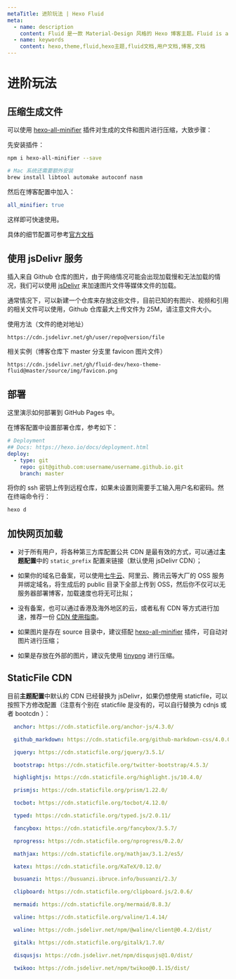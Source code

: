 ```yaml
---
metaTitle: 进阶玩法 | Hexo Fluid
meta:
  - name: description
    content: Fluid 是一款 Material-Design 风格的 Hexo 博客主题。Fluid is an elegant Material-Design theme for Hexo. https://github.com/fluid-dev/hexo-theme-fluid
  - name: keywords
    content: hexo,theme,fluid,hexo主题,fluid文档,用户文档,博客,文档
---
```


# 进阶玩法

## 压缩生成文件

可以使用 [hexo-all-minifier](https://github.com/chenzhutian/hexo-all-minifier) 插件对生成的文件和图片进行压缩，大致步骤：

先安装插件：

```bash
npm i hexo-all-minifier --save

# Mac 系统还需要额外安装
brew install libtool automake autoconf nasm
```

然后在博客配置中加入：

```yaml
all_minifier: true
```

这样即可快速使用。

具体的细节配置可参考[官方文档](https://github.com/chenzhutian/hexo-all-minifier)

## 使用 jsDelivr 服务

插入来自 Github 仓库的图片，由于网络情况可能会出现加载慢和无法加载的情况，我们可以使用 [jsDelivr](https://www.jsdelivr.com/) 来加速图片文件等媒体文件的加载。

通常情况下，可以新建一个仓库来存放这些文件，目前已知的有图片、视频和引用的相关文件可以使用，Github 仓库最大上传文件为 25M，请注意文件大小。

使用方法（文件的绝对地址）

```
https://cdn.jsdelivr.net/gh/user/repo@version/file
```

相关实例（博客仓库下 master 分支里 favicon 图片文件）

```
https://cdn.jsdelivr.net/gh/fluid-dev/hexo-theme-fluid@master/source/img/favicon.png
```

## 部署

这里演示如何部署到 GitHub Pages 中。

在博客配置中设置部署仓库，参考如下：

```yaml
# Deployment
## Docs: https://hexo.io/docs/deployment.html
deploy:
  - type: git
    repo: git@github.com:username/username.github.io.git
    branch: master
```

将你的 ssh 密钥上传到远程仓库，如果未设置则需要手工输入用户名和密码。然在终端命令行：

```bash
hexo d
```

## 加快网页加载

- 对于所有用户，将各种第三方库配置公共 CDN 是最有效的方式，可以通过**主题配置**中的 `static_prefix` 配置来链接（默认使用 jsDelivr CDN）；

- 如果你的域名已备案，可以使用[七牛云](https://portal.qiniu.com/signup?code=1hlwhx3ztjz2q)、阿里云、腾讯云等大厂的 OSS 服务并绑定域名，将生成后的 public 目录下全部上传到 OSS，然后你不仅可以无服务器部署博客，加载速度也将无可比拟；

- 没有备案，也可以通过香港及海外地区的云，或者私有 CDN 等方式进行加速，推荐一份 [CDN 使用指南](https://www.julydate.com/post/60859300)。

- 如果图片是存在 source 目录中，建议搭配 [hexo-all-minifier](https://github.com/chenzhutian/hexo-all-minifier) 插件，可自动对图片进行压缩；

- 如果是存放在外部的图片，建议先使用 [tinypng](https://tinypng.com) 进行压缩。

## StaticFile CDN

目前**主题配置**中默认的 CDN 已经替换为 jsDelivr，如果仍想使用 staticfile，可以按照下方修改配置（注意有个别在 staticfile 是没有的，可以自行替换为 cdnjs 或者 bootcdn ）：

```yaml
  anchor: https://cdn.staticfile.org/anchor-js/4.3.0/

  github_markdown: https://cdn.staticfile.org/github-markdown-css/4.0.0/

  jquery: https://cdn.staticfile.org/jquery/3.5.1/

  bootstrap: https://cdn.staticfile.org/twitter-bootstrap/4.5.3/

  highlightjs: https://cdn.staticfile.org/highlight.js/10.4.0/

  prismjs: https://cdn.staticfile.org/prism/1.22.0/

  tocbot: https://cdn.staticfile.org/tocbot/4.12.0/

  typed: https://cdn.staticfile.org/typed.js/2.0.11/

  fancybox: https://cdn.staticfile.org/fancybox/3.5.7/

  nprogress: https://cdn.staticfile.org/nprogress/0.2.0/

  mathjax: https://cdn.staticfile.org/mathjax/3.1.2/es5/

  katex: https://cdn.staticfile.org/KaTeX/0.12.0/

  busuanzi: https://busuanzi.ibruce.info/busuanzi/2.3/

  clipboard: https://cdn.staticfile.org/clipboard.js/2.0.6/

  mermaid: https://cdn.staticfile.org/mermaid/8.8.3/

  valine: https://cdn.staticfile.org/valine/1.4.14/

  waline: https://cdn.jsdelivr.net/npm/@waline/client@0.4.2/dist/

  gitalk: https://cdn.staticfile.org/gitalk/1.7.0/

  disqusjs: https://cdn.jsdelivr.net/npm/disqusjs@1.0/dist/

  twikoo: https://cdn.jsdelivr.net/npm/twikoo@0.1.15/dist/
```
